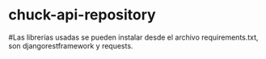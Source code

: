 # chuck-api-repository
#Las librerías usadas se pueden instalar desde el archivo requirements.txt, son djangorestframework y requests.

